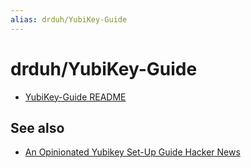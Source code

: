 ```yaml
---
alias: drduh/YubiKey-Guide
---
```

# drduh/YubiKey-Guide

- [YubiKey-Guide README](../../../../personal/resources/tech/YubiKey-Guide/README.md)

## See also

- [An Opinionated Yubikey Set-Up Guide  Hacker News](https://news.ycombinator.com/item?id=37513550)
